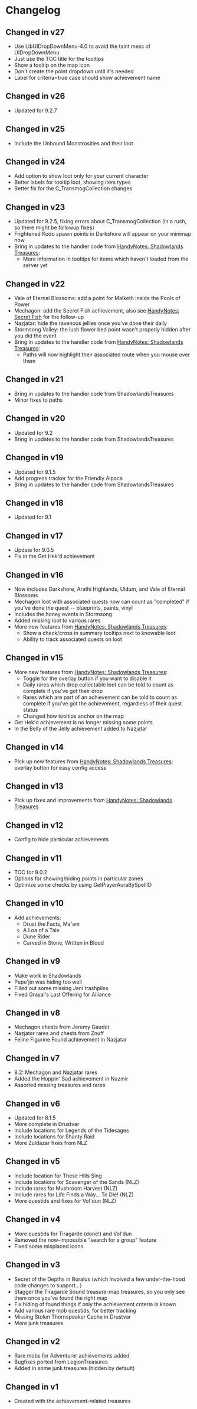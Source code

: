 # Changelog

## Changed in v27

* Use LibUIDropDownMenu-4.0 to avoid the taint mess of UIDropDownMenu
* Just use the TOC title for the tooltips
* Show a tooltip on the map icon
* Don't create the point dropdown until it's needed
* Label for criteria=true case should show achievement name

## Changed in v26

* Updated for 9.2.7

## Changed in v25

* Include the Unbound Monstrosities and their loot

## Changed in v24

* Add option to show loot only for your current character
* Better labels for tooltip loot, showing item types
* Better fix for the C_TransmogCollection changes

## Changed in v23

* Updated for 9.2.5, fixing errors about C_TransmogCollection (in a rush, so there might be followup fixes)
* Frightened Kodo spawn points in Darkshore will appear on your minimap now
* Bring in updates to the handler code from [HandyNotes: Shadowlands Treasures](https://www.curseforge.com/wow/addons/handynotes-shadowlands-treasures):
    * More information in tooltips for items which haven't loaded from the server yet

## Changed in v22

* Vale of Eternal Blossoms: add a point for Malketh inside the Pools of Power
* Mechagon: add the Secret Fish achievement, also see [HandyNotes: Secret Fish](https://www.curseforge.com/wow/addons/handynotes-secret-fish) for the follow-up
* Nazjatar: hide the ravenous jellies once you've done their daily
* Stormsong Valley: the lush flower bed point wasn't properly hidden after you did the event
* Bring in updates to the handler code from [HandyNotes: Shadowlands Treasures](https://www.curseforge.com/wow/addons/handynotes-shadowlands-treasures):
    * Paths will now highlight their associated route when you mouse over them

## Changed in v21

* Bring in updates to the handler code from ShadowlandsTreasures
* Minor fixes to paths

## Changed in v20

* Updated for 9.2
* Bring in updates to the handler code from ShadowlandsTreasures

## Changed in v19

* Updated for 9.1.5
* Add progress tracker for the Friendly Alpaca
* Bring in updates to the handler code from ShadowlandsTreasures

## Changed in v18

* Updated for 9.1

## Changed in v17

* Update for 9.0.5
* Fix in the Get Hek'd achievement

## Changed in v16

* Now includes Darkshore, Arathi Highlands, Uldum, and Vale of Eternal Blossoms
* Mechagon loot with associated quests now can count as "completed" if you've done the quest -- blueprints, paints, vinyl
* Includes the honey events in Stormsong
* Added missing loot to various rares
* More new features from [HandyNotes: Shadowlands Treasures](https://www.curseforge.com/wow/addons/handynotes-shadowlands-treasures):
    * Show a check/cross in summary tooltips next to knowable loot
    * Ability to track associated quests on loot

## Changed in v15

* More new features from [HandyNotes: Shadowlands Treasures](https://www.curseforge.com/wow/addons/handynotes-shadowlands-treasures):
    * Toggle for the overlay button if you want to disable it
    * Daily rares which drop collectable loot can be told to count as complete if you've got their drop
    * Rares which are part of an achievement can be told to count as complete if you've got the achievement, regardless of their quest status
    * Changed how tooltips anchor on the map
* Get Hek'd achievement is no longer missing some points
* In the Belly of the Jelly achievement added to Nazjatar

## Changed in v14

* Pick up new features from [HandyNotes: Shadowlands Treasures](https://www.curseforge.com/wow/addons/handynotes-shadowlands-treasures); overlay button for easy config access

## Changed in v13

* Pick up fixes and improvements from [HandyNotes: Shadowlands Treasures](https://www.curseforge.com/wow/addons/handynotes-shadowlands-treasures)

## Changed in v12

* Config to hide particular achievements

## Changed in v11

* TOC for 9.0.2
* Options for showing/hiding points in particular zones
* Optimize some checks by using GetPlayerAuraBySpellID

## Changed in v10

* Add achievements:
    * Drust the Facts, Ma'am
    * A Loa of a Tale
    * Dune Rider
    * Carved in Stone, Written in Blood

## Changed in v9

* Make work in Shadowlands
* Pepe'jin was hiding too well
* Filled out some missing Jani trashpiles
* Fixed Grayal's Last Offering for Alliance

## Changed in v8

* Mechagon chests from Jeremy Gaudet
* Nazjatar rares and chests from Znuff
* Feline Figurine Found achievement in Nazjatar

## Changed in v7

* 8.2: Mechagon and Nazjatar rares
* Added the Hoppin' Sad achievement in Nazmir
* Assorted missing treasures and rares

## Changed in v6

* Updated for 8.1.5
* More complete in Drustvar
* Include locations for Legends of the Tidesages
* Include locations for Shanty Raid
* More Zuldazar fixes from NLZ

## Changed in v5

* Include location for These Hills Sing
* Include locations for Scavenger of the Sands (NLZ)
* Include rares for Mushroom Harvest (NLZ)
* Include rares for Life Finds a Way... To Die! (NLZ)
* More questids and fixes for Vol'dun (NLZ)

## Changed in v4

* More questids for Tiragarde (done!) and Vol'dun
* Removed the now-impossible "search for a group" feature
* Fixed some misplaced icons

## Changed in v3

* Secret of the Depths in Boralus (which involved a few under-the-hood code changes to support...)
* Stagger the Tiragarde Sound treasure-map treasures, so you only see them once you've found the right map
* Fix hiding of found things if only the achievement criteria is known
* Add various rare mob questids, for better tracking
* Missing Stolen Thornspeaker Cache in Drustvar
* More junk treasures

## Changed in v2

* Rare mobs for Adventurer achievements added
* Bugfixes ported from LegionTreasures
* Added in some junk treasures (hidden by default)

## Changed in v1

* Created with the achievement-related treasures
